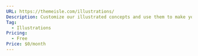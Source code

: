 ```yaml
---
URL: https://themeisle.com/illustrations/
Description: Customize our illustrated concepts and use them to make your landing page, app or presentation stand out!
Tag:
  - Illustrations
Pricing:
  - Free
Price: $0/month
---
```

